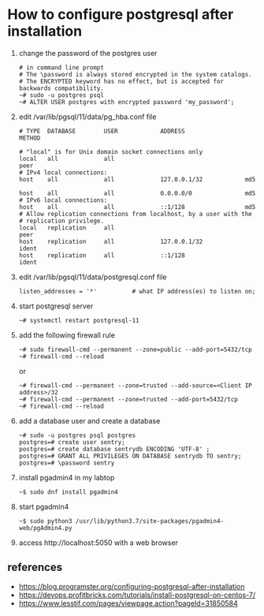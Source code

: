 # How to configure postgresql after installation

1. change the password of the postgres user
    ~~~
    # in command line prompt
    # The \password is always stored encrypted in the system catalogs.
    # The ENCRYPTED keyword has no effect, but is accepted for backwards compatibility.
    ~# sudo -u postgres psql
    ~# ALTER USER postgres with encrypted password 'my_password';
    ~~~

1. edit /var/lib/pgsql/11/data/pg_hba.conf file
    ~~~
    # TYPE  DATABASE        USER            ADDRESS                 METHOD

    # "local" is for Unix domain socket connections only
    local   all             all                                     peer
    # IPv4 local connections:
    host    all             all             127.0.0.1/32            md5

    host    all             all             0.0.0.0/0               md5
    # IPv6 local connections:
    host    all             all             ::1/128                 md5
    # Allow replication connections from localhost, by a user with the
    # replication privilege.
    local   replication     all                                     peer
    host    replication     all             127.0.0.1/32            ident
    host    replication     all             ::1/128                 ident
    ~~~


1. edit /var/lib/pgsql/11/data/postgresql.conf file

    ~~~
    listen_addresses = '*'          # what IP address(es) to listen on; 
    ~~~

1. start postgresql server
    ~~~
    ~# systemctl restart postgresql-11
    ~~~


1. add the following firewall rule
    ~~~
    ~# sudo firewall-cmd --permanent --zone=public --add-port=5432/tcp 
    ~# firewall-cmd --reload
    ~~~
    or
    ~~~
    ~# firewall-cmd --permanent --zone=trusted --add-source=<Client IP address>/32
    ~# firewall-cmd --permanent --zone=trusted --add-port=5432/tcp
    ~# firewall-cmd --reload
    ~~~

1. add a database user and create a database
    ~~~
    ~# sudo -u postgres psql postgres
    postgres=# create user sentry;
    postgres=# create database sentrydb ENCODING 'UTF-8' ;
    postgres=# GRANT ALL PRIVILEGES ON DATABASE sentrydb TO sentry;
    postgres=# \password sentry
    ~~~


1. install pgadmin4 in my labtop
    ~~~
    ~$ sudo dnf install pgadmin4
    ~~~

1. start pgadmin4
    ~~~
    ~$ sudo python3 /usr/lib/python3.7/site-packages/pgadmin4-web/pgAdmin4.py
    ~~~

1. access http://localhost:5050 with a web browser

## references
- https://blog.programster.org/configuring-postgresql-after-installation
- https://devops.profitbricks.com/tutorials/install-postgresql-on-centos-7/
- https://www.lesstif.com/pages/viewpage.action?pageId=31850584
